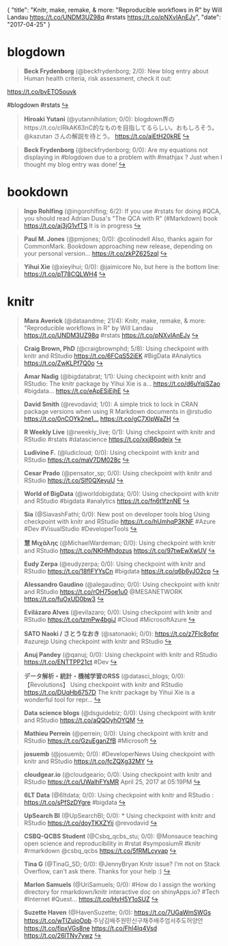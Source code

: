 {
  "title": "Knitr, make, remake, &amp; more: \"Reproducible workflows in R\" by Will Landau https://t.co/UNDM3UZ98q #rstats https://t.co/pNXvIAnEJv",
  "date": "2017-04-25"
}

# blogdown

> **Beck Frydenborg** (@beckfrydenborg; 2/0): New blog entry about Human health criteria, risk assessment, check it out: 
>
https://t.co/bvETO5ouvk 
>
#blogdown #rstats  [&#8618;](https://twitter.com/xieyihui/status/856979817367052288)

<!-- -->


> **Hiroaki Yutani** (@yutannihilation; 0/0): blogdown界のhttps://t.co/cIRkAK63nC的なものを目指してるらしい。おもしろそう。@kazutan さんの解説を待とう。 https://t.co/aiEtH20kRE  [&#8618;](https://twitter.com/xieyihui/status/856995260479676416)

<!-- -->


> **Beck Frydenborg** (@beckfrydenborg; 0/0): Are my equations not displaying in #blogdown due to a problem with #mathjax ? Just when I thought my blog entry was done!  [&#8618;](https://twitter.com/xieyihui/status/856963653811228673)

<!-- -->


# bookdown

> **Ingo Rohlfing** (@ingorohlfing; 6/2): If you use #rstats for doing #QCA, you should read Adrian Dusa's "The QCA with R" (#Markdown) book https://t.co/aj3jG1vfTS It is in progress  [&#8618;](https://twitter.com/xieyihui/status/856861606571106304)

<!-- -->


> **Paul M. Jones** (@pmjones; 0/0): @colinodell Also, thanks again for CommonMark. Bookdown approaching new release, depending on your personal version… https://t.co/zkPZ625zqI  [&#8618;](https://twitter.com/xieyihui/status/856948663154864130)

<!-- -->


> **Yihui Xie** (@xieyihui; 0/0): @jaimicore No, but here is the bottom line: https://t.co/pT78CQLWH4  [&#8618;](https://twitter.com/xieyihui/status/856872628023328772)

<!-- -->


# knitr

> **Mara Averick** (@dataandme; 21/4): Knitr, make, remake, &amp; more: "Reproducible workflows in R" by Will Landau https://t.co/UNDM3UZ98q #rstats https://t.co/pNXvIAnEJv  [&#8618;](https://twitter.com/xieyihui/status/856916251196764162)

<!-- -->


> **Craig Brown, PhD** (@craigbrownphd; 5/8): Using checkpoint with knitr and RStudio https://t.co/6FCqS52iEK #BigData #Analytics https://t.co/ZwKLPf7Q0o  [&#8618;](https://twitter.com/xieyihui/status/857002145823956993)

<!-- -->


> **Amar Nadig** (@bigdatabrat; 1/1): Using checkpoint with knitr and RStudio: The knitr package by Yihui Xie is a… https://t.co/d6uYqjSZao #bigdata… https://t.co/eApESiEjhE  [&#8618;](https://twitter.com/xieyihui/status/857000786835808256)

<!-- -->


> **David Smith** (@revodavid; 1/0): A simple trick to lock in CRAN package versions when using R Markdown documents in @rstudio https://t.co/0nCOYk2ne1… https://t.co/gC7XIpWaZH  [&#8618;](https://twitter.com/xieyihui/status/856995942918172672)

<!-- -->


> **R Weekly Live** (@rweekly_live; 0/1): Using checkpoint with knitr and RStudio #rstats #datascience https://t.co/xxjB6qdeix  [&#8618;](https://twitter.com/xieyihui/status/856995400141680640)

<!-- -->


> **Ludivine F.** (@ludicloud; 0/0): Using checkpoint with knitr and RStudio https://t.co/maV7DM028c  [&#8618;](https://twitter.com/xieyihui/status/857004818841436160)

<!-- -->


> **Cesar Prado** (@pensator_sp; 0/0): Using checkpoint with knitr and RStudio https://t.co/Slf0QXeyuU  [&#8618;](https://twitter.com/xieyihui/status/857004335976386560)

<!-- -->


> **World of BigData** (@worldobigdata; 0/0): Using checkpoint with knitr and RStudio #bigdata #analytics https://t.co/fn6t1fznNE  [&#8618;](https://twitter.com/xieyihui/status/857003382673952768)

<!-- -->


> **Sia** (@SiavashFathi; 0/0): New post on developer tools blog Using checkpoint with knitr and RStudio https://t.co/hUmhqP3KNF #Azure #Dev #VisualStudio #DeveloperTools  [&#8618;](https://twitter.com/xieyihui/status/857002104006856708)

<!-- -->


> **慧 Μιχάλης** (@MichaelWardeman; 0/0): Using checkpoint with knitr and RStudio https://t.co/NKHMhdozus https://t.co/97twEwXwUV  [&#8618;](https://twitter.com/xieyihui/status/857002090417209346)

<!-- -->


> **Eudy Zerpa** (@eudyzerpa; 0/0): Using checkpoint with knitr and RStudio https://t.co/18fIFYYsCn #bigdata https://t.co/q6b6yJO2cp  [&#8618;](https://twitter.com/xieyihui/status/857002061224738816)

<!-- -->


> **Alessandro Gaudino** (@alegaudino; 0/0): Using checkpoint with knitr and RStudio https://t.co/rOH75oe1u0 @MESANETWORK https://t.co/fuOxUD0bw3  [&#8618;](https://twitter.com/xieyihui/status/857001573125427200)

<!-- -->


> **Evilázaro Alves** (@evilazaro; 0/0): Using checkpoint with knitr and RStudio https://t.co/tzmPw4bgiJ #Cloud #MicrosoftAzure  [&#8618;](https://twitter.com/xieyihui/status/857001098460225538)

<!-- -->


> **SATO Naoki / さとうなおき** (@satonaoki; 0/0): https://t.co/z7FIc8ofpr #azurejp Using checkpoint with knitr and RStudio  [&#8618;](https://twitter.com/xieyihui/status/857001070207401984)

<!-- -->


> **Anuj Pandey** (@qanuj; 0/0): Using checkpoint with knitr and RStudio https://t.co/ENTTPP21ct #Dev  [&#8618;](https://twitter.com/xieyihui/status/857000955409305600)

<!-- -->


> **データ解析・統計・機械学習のRSS** (@datasci_blogs; 0/0): 【Revolutions】 Using checkpoint with knitr and RStudio https://t.co/DUqHb6757D 
The knitr package by Yihui Xie is a wonderful tool for repr…  [&#8618;](https://twitter.com/xieyihui/status/857000824681226245)

<!-- -->


> **Data science blogs** (@dsguidebiz; 0/0): Using checkpoint with knitr and RStudio https://t.co/aQQOyhOYQM  [&#8618;](https://twitter.com/xieyihui/status/857000714119372800)

<!-- -->


> **Mathieu Perrein** (@perrein; 0/0): Using checkpoint with knitr and RStudio https://t.co/GzuEganZfB #Microsoft  [&#8618;](https://twitter.com/xieyihui/status/857000575044640771)

<!-- -->


> **josuemb** (@josuemb; 0/0): #DeveloperNews Using checkpoint with knitr and RStudio https://t.co/fcZQXg32MY  [&#8618;](https://twitter.com/xieyihui/status/857000317262671873)

<!-- -->


> **cloudgear.io** (@cloudgeario; 0/0): Using checkpoint with knitr and RStudio https://t.co/UWaIhFYsMR April 25, 2017 at 05:19PM  [&#8618;](https://twitter.com/xieyihui/status/856997604395290624)

<!-- -->


> **6LT Data** (@6ltdata; 0/0): Using checkpoint with knitr and RStudio : https://t.co/sPfSzDYgre #bigdata  [&#8618;](https://twitter.com/xieyihui/status/856996586819391489)

<!-- -->


> **UpSearch BI** (@UpSearchBI; 0/0): * Using checkpoint with knitr and RStudio https://t.co/doyTKXZYij @revodavid  [&#8618;](https://twitter.com/xieyihui/status/856995172789432321)

<!-- -->


> **CSBQ-QCBS Student** (@Csbq_qcbs_stu; 0/0): @Monsauce teaching open science and reproducibility in #rstat #symposiumR #knitr #rmarkdown @csbq_qcbs https://t.co/5fRMLcyvap  [&#8618;](https://twitter.com/xieyihui/status/856944111420624896)

<!-- -->


> **Tina G** (@TinaG_SD; 0/0): @JennyBryan Knitr issue? I'm not on Stack Overflow, can't ask there. Thanks for your help :)  [&#8618;](https://twitter.com/xieyihui/status/856911836997758977)

<!-- -->


> **Marlon Samuels** (@UriSamuels; 0/0): #How do I assign the working directory for rmarkdown/knitr interactive doc on shinyApps.io?
#Tech #Internet #Quest… https://t.co/HvH5Y1oSUZ  [&#8618;](https://twitter.com/xieyihui/status/856855766527029248)

<!-- -->


> **Suzette Haven** (@HavenSuzette; 0/0): https://t.co/7UGaWmSWGs https://t.co/wTIZuioOpb 주남김배주원민신구채주배주엄서추도허양안 https://t.co/fipxVGs8ne https://t.co/FhI4Iq4Vsd https://t.co/26lTNy7ywz  [&#8618;](https://twitter.com/xieyihui/status/856635096891244544)

<!-- -->



